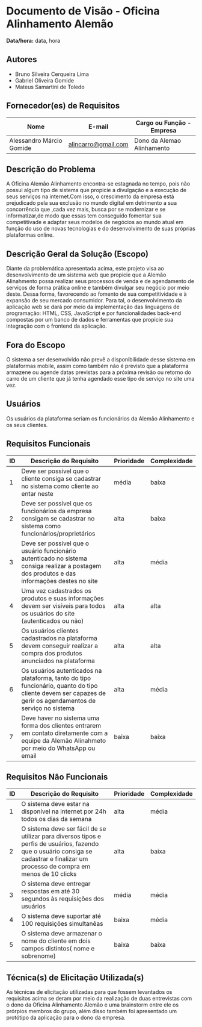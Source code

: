 # Documento de Visão - Oficina Alinhamento Alemão

**Data/hora:** data, hora  

## Autores
- Bruno Silveira Cerqueira Lima
- Gabriel Oliveira Gomide
- Mateus Samartini de Toledo

## Fornecedor(es) de Requisitos

| Nome | E-mail | Cargo ou Função - Empresa |
| --- | --- | --- |
|Alessandro Márcio Gomide|alincarro@gmail.com|Dono da Alemao Alinhamento|

## Descrição do Problema
A Oficina Alemão Alinhamento encontra-se estagnada no tempo, pois não possui algum tipo de sistema que propicie a divulgação e a execução de seus serviços na internet.Com isso,  o crescimento da empresa está prejudicado pela sua exclusão no mundo digital em detrimento a sua concorrência que ,cada vez mais, busca por se modernizar e se informatizar,de modo que essas tem conseguido fomentar sua competitivade e adaptar seus modelos de negócios ao mundo atual em função do uso de novas tecnologias e do desenvolvimento de suas próprias plataformas online.
## Descrição Geral da Solução (Escopo)
Diante da problemática apresentada acima, este projeto visa ao desenvolvimento de um sistema web que propicie que a Alemão Alinahmento possa realizar seus processos de venda e de agendamento de serviços de forma prática online e também divulgar seu negócio por meio deste. Dessa forma, favorecendo ao fomento de sua competitividade e à expansão de seu mercado consumidor.
Para tal, o desenvolvimento da aplicação web se dará por meio da implementação das linguagens de programação: HTML, CSS, JavaScript e por funcionalidades back-end compostas por um banco de dados e ferramentas que propicie sua integração com o frontend da aplicação.
## Fora do Escopo
O sistema a ser desenvolvido não prevê a disponibilidade desse sistema em plataformas mobile, assim como também não é previsto que a plataforma armazene ou agende datas previstas para a próxima revisão  ou retorno do carro de um cliente que já tenha agendado esse tipo de serviço no site uma vez.
## Usuários
Os usuários da plataforma seriam os funcionários da Alemão Alinhamento e os seus clientes.
## Requisitos Funcionais

| ID | Descrição do Requisito | Prioridade | Complexidade |
| --- | --- | --- | --- |
| 1|Deve ser possível que o cliente  consiga se cadastrar no sistema como cliente ao entar neste |média |baixa |
| 2|Deve ser possível que os funcionários da empresa consigam se cadastrar no sistema como funcionários/proprietários |alta |baixa |
| 3|Deve ser possível que o usuário funcionário autenticado no sistema consiga realizar a postagem dos produtos e das informações destes no site |alta |média |
| 4|Uma vez cadastrados os produtos e suas informações devem ser visíveis para todos os usuários do site (autenticados ou não)  |alta |alta |
| 5|Os usuários clientes cadastrados na plataforma devem conseguir realizar a compra dos produtos anunciados na plataforma |alta |alta |
| 6|Os usuários autenticados na plataforma, tanto do tipo funcionário, quanto do tipo cliente devem ser capazes de gerir os agendamentos de serviço no sistema |alta |média |
| 7|Deve haver no sistema uma forma dos clientes entrarem em contato diretamente com a equipe da Alemão Alinahmeto por meio do WhatsApp ou email |baixa |baixa |

## Requisitos Não Funcionais

| ID | Descrição do Requisito | Prioridade | Complexidade |
| --- | --- | --- | --- |
| 1|O sistema deve estar na disponível na internet por 24h todos os dias da semana |alta |média |
| 2|O sistema deve ser fácil de se utilizar para diversos tipos e perfis de usuários, fazendo que o usuário consiga se cadastrar e finalizar um processo de compra em menos de 10 clicks| alta|baixa |
| 3|O sistema deve entregar respostas em até 30 segundos às requisições dos usuários |média |média |
| 4|O sistema deve suportar até 100 requisições simultanêas |baixa |média |
| 5|O sistema deve armazenar o nome do cliente em dois campos distintos( nome e sobrenome) |baixa |baixa |

## Técnica(s) de Elicitação Utilizada(s)
As técnicas de elicitação utilizadas para que  fossem levantados os requisitos acima se deram por meio da realização de duas entrevistas com o dono da Oficina Alinhamento Alemão e uma brainstorm entre ele os prórpios membros do grupo, além disso também foi apresentado um protótipo da aplicação para o dono da empresa.
